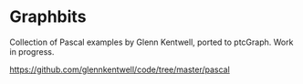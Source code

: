 # Graphbits

Collection of Pascal examples by Glenn Kentwell, ported to ptcGraph. Work in progress.

https://github.com/glennkentwell/code/tree/master/pascal

